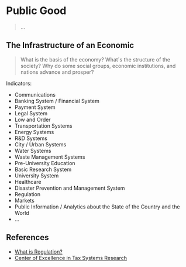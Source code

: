 # Public Good

> ...

## The Infrastructure of an Economic

> What is the basis of the economy? What´s the structure of the society? Why do some social groups, economic institutions, and nations advance and prosper?

Indicators:

- Communications
- Banking System / Financial System
- Payment System
- Legal System
- Low and Order
- Transportation Systems
- Energy Systems
- R&D Systems
- City / Urban Systems
- Water Systems
- Waste Management Systems
- Pre-University Education
- Basic Research System
- University System
- Healthcare
- Disaster Prevention and Management System
- Regulation
- Markets
- Public Information / Analytics about the State of the Country and the World
- …

## References

- [What is Regulation?](https://www.yalejreg.com/bulletin/what-is-regulation/)
- [Center of Excellence in Tax Systems Research](https://www.tuni.fi/en/research/centre-excellence-tax-systems-research)